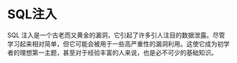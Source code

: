 # SQL注入

SQL 注入是一个古老而又黄金的漏洞，它引起了许多引人注目的数据泄露。尽管学习起来相对简单，但它可能会被用于一些高严重性的漏洞利用。这使它成为初学者的理想第一主题，甚至对于经验丰富的人来说，也是必不可少的基础知识。

